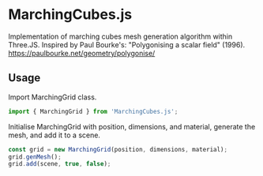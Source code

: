 # MarchingCubes.js

Implementation of marching cubes mesh generation algorithm within Three.JS.
Inspired by Paul Bourke's: "Polygonising a scalar field" (1996).
https://paulbourke.net/geometry/polygonise/

## Usage

Import MarchingGrid class.
```JavaScript
import { MarchingGrid } from 'MarchingCubes.js';
```

Initialise MarchingGrid with position, dimensions, and material,
generate the mesh, and add it to a scene.
```JavaScript
const grid = new MarchingGrid(position, dimensions, material);
grid.genMesh();
grid.add(scene, true, false);
```

